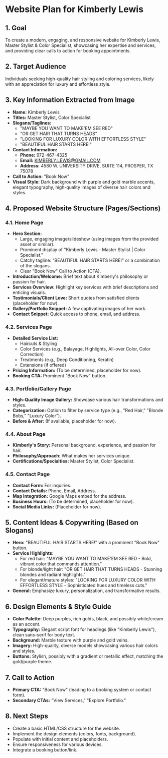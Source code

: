 # Website Plan for Kimberly Lewis

## 1. Goal
To create a modern, engaging, and responsive website for Kimberly Lewis, Master Stylist & Color Specialist, showcasing her expertise and services, and providing clear calls to action for booking appointments.

## 2. Target Audience
Individuals seeking high-quality hair styling and coloring services, likely with an appreciation for luxury and effortless style.

## 3. Key Information Extracted from Image
- **Name:** Kimberly Lewis
- **Titles:** Master Stylist, Color Specialist
- **Slogans/Taglines:**
    - "MAYBE YOU WANT TO MAKE'EM SEE RED"
    - "OR GET HAIR THAT TURNS HEADS"
    - "LOOKING FOR LUXURY COLOR WITH EFFORTLESS STYLE"
    - "BEAUTIFUL HAIR STARTS HERE!"
- **Contact Information:**
    - **Phone:** 972-467-4325
    - **Email:** KIMBERLY.LEWIS@GMAIL.COM
    - **Address:** 4580 W. UNIVERSITY DRIVE, SUITE 114, PROSPER, TX 75078
- **Call to Action:** "Book Now"
- **Visual Style:** Dark background with purple and gold marble accents, elegant typography, high-quality images of diverse hair colors and styles.

## 4. Proposed Website Structure (Pages/Sections)

### 4.1. Home Page
- **Hero Section:**
    - Large, engaging image/slideshow (using images from the provided asset or similar).
    - Prominent display of "Kimberly Lewis - Master Stylist | Color Specialist."
    - Catchy tagline: "BEAUTIFUL HAIR STARTS HERE!" or a combination of the slogans.
    - Clear "Book Now" Call to Action (CTA).
- **Introduction/Welcome:** Brief text about Kimberly's philosophy or passion for hair.
- **Services Overview:** Highlight key services with brief descriptions and enticing visuals.
- **Testimonials/Client Love:** Short quotes from satisfied clients (placeholder for now).
- **Gallery/Portfolio Snippet:** A few captivating images of her work.
- **Contact Snippet:** Quick access to phone, email, and address.

### 4.2. Services Page
- **Detailed Service List:**
    - Haircuts & Styling
    - Color Services (e.g., Balayage, Highlights, All-over Color, Color Correction)
    - Treatments (e.g., Deep Conditioning, Keratin)
    - Extensions (if offered)
- **Pricing Information:** (To be determined, placeholder for now).
- **Booking CTA:** Prominent "Book Now" button.

### 4.3. Portfolio/Gallery Page
- **High-Quality Image Gallery:** Showcase various hair transformations and styles.
- **Categorization:** Option to filter by service type (e.g., "Red Hair," "Blonde Bobs," "Luxury Color").
- **Before & After:** (If available, placeholder for now).

### 4.4. About Page
- **Kimberly's Story:** Personal background, experience, and passion for hair.
- **Philosophy/Approach:** What makes her services unique.
- **Certifications/Specialties:** Master Stylist, Color Specialist.

### 4.5. Contact Page
- **Contact Form:** For inquiries.
- **Contact Details:** Phone, Email, Address.
- **Map Integration:** Google Maps embed for the address.
- **Business Hours:** (To be determined, placeholder for now).
- **Social Media Links:** (Placeholder for now).

## 5. Content Ideas & Copywriting (Based on Slogans)
- **Hero:** "BEAUTIFUL HAIR STARTS HERE!" with a prominent "Book Now" button.
- **Service Highlights:**
    - For red hair: "MAYBE YOU WANT TO MAKE'EM SEE RED - Bold, vibrant color that commands attention."
    - For blonde/light hair: "OR GET HAIR THAT TURNS HEADS - Stunning blondes and radiant highlights."
    - For elegant/mature styles: "LOOKING FOR LUXURY COLOR WITH EFFORTLESS STYLE - Sophisticated hues and timeless cuts."
- **General:** Emphasize luxury, personalization, and transformative results.

## 6. Design Elements & Style Guide
- **Color Palette:** Deep purples, rich golds, black, and possibly white/cream as an accent.
- **Typography:** Elegant script font for headings (like "Kimberly Lewis"), clean sans-serif for body text.
- **Background:** Marble texture with purple and gold veins.
- **Imagery:** High-quality, diverse models showcasing various hair colors and styles.
- **Buttons:** Stylish, possibly with a gradient or metallic effect, matching the gold/purple theme.

## 7. Call to Action
- **Primary CTA:** "Book Now" (leading to a booking system or contact form).
- **Secondary CTAs:** "View Services," "Explore Portfolio."

## 8. Next Steps
- Create a basic HTML/CSS structure for the website.
- Implement the design elements (colors, fonts, background).
- Populate with initial content and placeholders.
- Ensure responsiveness for various devices.
- Integrate a booking button/link.
